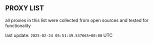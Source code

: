 ## PROXY LIST

all proxies in this list were collected from open sources and tested for functionality

last update: `2025-02-24 05:51:49.537665+00:00` UTC